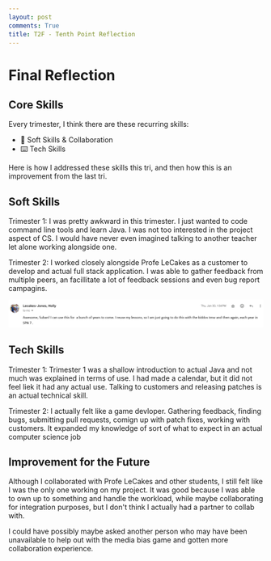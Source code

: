 ```yaml
---
layout: post
comments: True
title: T2F - Tenth Point Reflection
---
```


# Final Reflection

## Core Skills

Every trimester, I think there are these recurring skills:

- 🤝 Soft Skills & Collaboration
- ⌨️ Tech Skills

Here is how I addressed these skills this tri, and then how this is an improvement from the last tri.

## Soft Skills

Trimester 1: I was pretty awkward in this trimester. I just wanted to code command line tools and learn Java. I was not too interested in the project aspect of CS. I would have never even imagined talking to another teacher let alone working alongside one.

Trimester 2: I worked closely alongside Profe LeCakes as a customer to develop and actual full stack application. I was able to gather feedback from multiple peers, an facillitate a lot of feedback sessions and even bug report campagins.

![collab](image-7.png)

## Tech Skills

Trimester 1: Trimester 1 was a shallow introduction to actual Java and not much was explained in terms of use. I had made a calendar, but it did not feel liek it had any actual use. Talking to customers and releasing patches is an actual technical skill.

Trimester 2: I actually felt like a game devloper. Gathering feedback, finding bugs, submitting pull requests, comign up with patch fixes, working with customers. It expanded my knowledge of sort of what to expect in an actual computer science job

## Improvement for the Future

Although I collaborated with Profe LeCakes and other students, I still felt like I was the only one working on my project. It was good because I was able to own up to something and handle the workload, while maybe collaborating for integration purposes, but I don't think I actually had a partner to collab with.

I could have possibly maybe asked another person who may have been unavailable to help out with the media bias game and gotten more collaboration experience.
